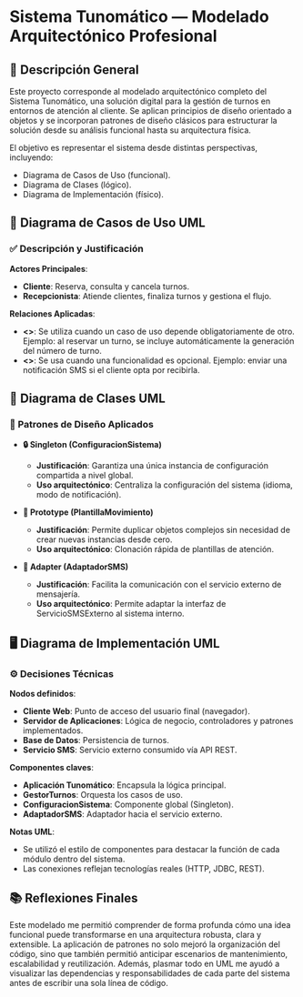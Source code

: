 # Sistema Tunomático — Modelado Arquitectónico Profesional

## 📌 Descripción General

Este proyecto corresponde al modelado arquitectónico completo del Sistema Tunomático, una solución digital para la gestión de turnos en entornos de atención al cliente. Se aplican principios de diseño orientado a objetos y se incorporan patrones de diseño clásicos para estructurar la solución desde su análisis funcional hasta su arquitectura física.

El objetivo es representar el sistema desde distintas perspectivas, incluyendo:
- Diagrama de Casos de Uso (funcional).
- Diagrama de Clases (lógico).
- Diagrama de Implementación (físico).

## 🧩 Diagrama de Casos de Uso UML

### ✅ Descripción y Justificación

**Actores Principales**:
- **Cliente**: Reserva, consulta y cancela turnos.
- **Recepcionista**: Atiende clientes, finaliza turnos y gestiona el flujo.

**Relaciones Aplicadas**:
- **<<include>>**: Se utiliza cuando un caso de uso depende obligatoriamente de otro. Ejemplo: al reservar un turno, se incluye automáticamente la generación del número de turno.
- **<<extend>>**: Se usa cuando una funcionalidad es opcional. Ejemplo: enviar una notificación SMS si el cliente opta por recibirla.

## 🧱 Diagrama de Clases UML

### 🎯 Patrones de Diseño Aplicados

- **🔒 Singleton (ConfiguracionSistema)**
  - **Justificación**: Garantiza una única instancia de configuración compartida a nivel global.
  - **Uso arquitectónico**: Centraliza la configuración del sistema (idioma, modo de notificación).

- **📐 Prototype (PlantillaMovimiento)**
  - **Justificación**: Permite duplicar objetos complejos sin necesidad de crear nuevas instancias desde cero.
  - **Uso arquitectónico**: Clonación rápida de plantillas de atención.

- **🔌 Adapter (AdaptadorSMS)**
  - **Justificación**: Facilita la comunicación con el servicio externo de mensajería.
  - **Uso arquitectónico**: Permite adaptar la interfaz de ServicioSMSExterno al sistema interno.

## 🖥️ Diagrama de Implementación UML

### ⚙️ Decisiones Técnicas

**Nodos definidos**:
- **Cliente Web**: Punto de acceso del usuario final (navegador).
- **Servidor de Aplicaciones**: Lógica de negocio, controladores y patrones implementados.
- **Base de Datos**: Persistencia de turnos.
- **Servicio SMS**: Servicio externo consumido vía API REST.

**Componentes claves**:
- **Aplicación Tunomático**: Encapsula la lógica principal.
- **GestorTurnos**: Orquesta los casos de uso.
- **ConfiguracionSistema**: Componente global (Singleton).
- **AdaptadorSMS**: Adaptador hacia el servicio externo.

**Notas UML**:
- Se utilizó el estilo de componentes para destacar la función de cada módulo dentro del sistema.
- Las conexiones reflejan tecnologías reales (HTTP, JDBC, REST).

## 📚 Reflexiones Finales

Este modelado me permitió comprender de forma profunda cómo una idea funcional puede transformarse en una arquitectura robusta, clara y extensible. La aplicación de patrones no solo mejoró la organización del código, sino que también permitió anticipar escenarios de mantenimiento, escalabilidad y reutilización. Además, plasmar todo en UML me ayudó a visualizar las dependencias y responsabilidades de cada parte del sistema antes de escribir una sola línea de código.